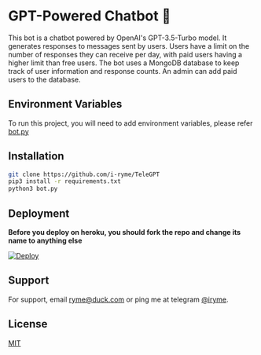 # GPT-Powered Chatbot 🤖
This bot is a chatbot powered by OpenAI's GPT-3.5-Turbo model. It generates responses to messages sent by users. Users have a limit on the number of responses they can receive per day, with paid users having a higher limit than free users. The bot uses a MongoDB database to keep track of user information and response counts. An admin can add paid users to the database.

## Environment Variables

To run this project, you will need to add environment variables, please refer [bot.py](https://github.com/i-ryme/TeleGPT/blob/bfe3227d4fc84f555f122749e9f7f61ce1c14471/bot.py#L8)

## Installation

```bash
git clone https://github.com/i-ryme/TeleGPT
pip3 install -r requirements.txt
python3 bot.py
```

## Deployment

**Before you deploy on heroku, you should fork the repo and change its name to anything else**<br>

[![Deploy](https://www.herokucdn.com/deploy/button.svg)](https://heroku.com/deploy)</br>

## Support

For support, email ryme@duck.com or ping me at telegram [@iryme](https://telegram.me/iryme).
## License

[MIT](https://choosealicense.com/licenses/mit/)

